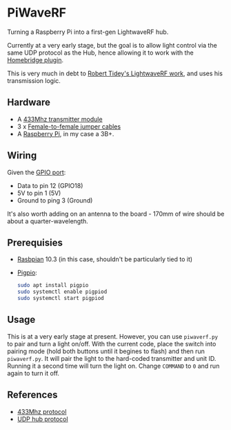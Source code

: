 # PiWaveRF

Turning a Raspberry Pi into a first-gen LightwaveRF hub.

Currently at a very early stage, but the goal is to allow light control via the same UDP protocol as the Hub, hence allowing it to work with the [Homebridge plugin](https://github.com/rooi/homebridge-lightwaverf).

This is very much in debt to [Robert Tidey's LightwaveRF work](https://github.com/roberttidey/LightwaveRF), and uses his transmission logic.

## Hardware

* A [433Mhz transmitter module](https://www.amazon.co.uk/gp/product/B07B9KV8D9/)
* 3 x [Female-to-female jumper cables](https://www.amazon.co.uk/gp/product/B01EV70C78/)
* A [Raspberry Pi](https://www.raspberrypi.org/products/), in my case a 3B+.

## Wiring

Given the [GPIO port](https://www.raspberrypi.org/documentation/usage/gpio/):

* Data to pin 12 (GPIO18)
* 5V to pin 1 (5V)
* Ground to ping 3 (Ground)

It's also worth adding on an antenna to the board - 170mm of wire should be about a quarter-wavelength.

## Prerequisies

* [Rasbpian](https://www.raspberrypi.org/downloads/) 10.3 (in this case, shouldn't be particularly tied to it)
* [Pigpio](http://abyz.me.uk/rpi/pigpio/):

   ```bash
   sudo apt install pigpio
   sudo systemctl enable pigpiod
   sudo systemctl start pigpiod
   ```

## Usage

This is at a very early stage at present. However, you can use `piwaverf.py` to pair and turn a light on/off. With the current code, place the switch into pairing mode (hold both buttons until it begines to flash) and then run `piwaverf.py`. It will pair the light to the hard-coded transmitter and unit ID. Running it a second time will turn the light on. Change `COMMAND` to `0` and run again to turn it off.

## References

* [433Mhz protocol](https://github.com/roberttidey/LightwaveRF/blob/master/LightwaveRF433.pdf)
* [UDP hub protocol](https://github.com/openremote/Documentation/wiki/LightwaveRF)
